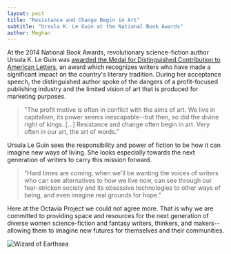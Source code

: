 ```yaml
---
layout: post
title: "Resistance and Change Begin in Art"
subtitle: "Ursula K. Le Guin at the National Book Awards"
author: Meghan
---
```

At the 2014 National Book Awards, revolutionary science-fiction author Ursula K. Le Guin was [awarded the Medal for Distinguished Contribution to American Letters](http://www.nationalbook.org/amerletters_2014_uleguin.html#.VRAgMxB4pps), an award which recognizes writers who have made a significant impact on the country's literary tradition. During her acceptance speech, the distinguished author spoke of the dangers of a profit-focused publishing industry and the limited vision of art that is produced for marketing purposes.

> "The profit motive is often in conflict with the aims of art. We live in capitalism, its power seems inescapable--but then, so did the divine right of kings. [...] Resistance and change often begin in art. Very often in our art, the art of words."  

Ursula Le Guin sees the responsibility and power of fiction to be how it can imagine new ways of living. She looks especially towards the next generation of writers to carry this mission forward. 

> "Hard times are coming, when we'll be wanting the voices of writers who can see alternatives to how we live now, can see through our fear-stricken society and its obsessive technologies to other ways of being, and even imagine real grounds for hope."

Here at the Octavia Project we could not agree more. That is why we are committed to providing space and resources for the next generation of diverse women science-fiction and fantasy writers, thinkers, and makers--allowing them to imagine new futures for themselves and their communities.

![Wizard of Earthsea](http://octaviaproject.github.io/assets/img/photos/WizardEarthsea.jpg)

